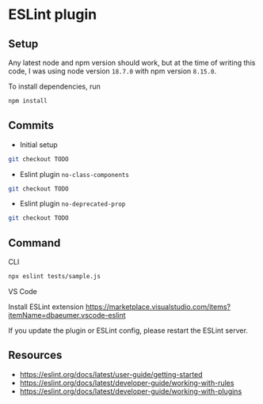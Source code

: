 # ESLint plugin

## Setup

Any latest node and npm version should work, but at the time of writing this code, I was using node version `18.7.0` with npm version `8.15.0`.

To install dependencies, run

```sh
npm install
```

## Commits

- Initial setup

```sh
git checkout TODO
```

- Eslint plugin `no-class-components`

```sh
git checkout TODO
```

- Eslint plugin `no-deprecated-prop`

```sh
git checkout TODO
```

## Command

CLI

```sh
npx eslint tests/sample.js
```

VS Code

Install ESLint extension https://marketplace.visualstudio.com/items?itemName=dbaeumer.vscode-eslint

If you update the plugin or ESLint config, please restart the ESLint server.

## Resources

- https://eslint.org/docs/latest/user-guide/getting-started
- https://eslint.org/docs/latest/developer-guide/working-with-rules
- https://eslint.org/docs/latest/developer-guide/working-with-plugins
